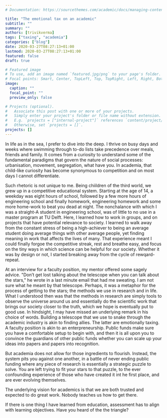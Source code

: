 ```yaml
---
# Documentation: https://sourcethemes.com/academic/docs/managing-content/

title: "The emotional tax on an academic"
subtitle: ""
summary: ""
authors: [trivikverma]
tags: ["taxing", "academia"]
categories: ["blog"]
date: 2020-03-27T08:27:13+01:00
lastmod: 2020-03-27T08:27:13+01:00
featured: false
draft: true

# Featured image
# To use, add an image named `featured.jpg/png` to your page's folder.
# Focal points: Smart, Center, TopLeft, Top, TopRight, Left, Right, BottomLeft, Bottom, BottomRight.
image:
  caption: ""
  focal_point: ""
  preview_only: false

# Projects (optional).
#   Associate this post with one or more of your projects.
#   Simply enter your project's folder or file name without extension.
#   E.g. `projects = ["internal-project"]` references `content/project/deep-learning/index.md`.
#   Otherwise, set `projects = []`.
projects: []
---
```


In life as in the sea, I prefer to dive into the deep. I thrive on busy days and weeks where swimming through to-do lists take precedence over meals, friends and family. It comes from a curiosity to understand some of the fundamental paradigms that govern the nature of social processes: urbanisation, movement, segregation, what have you. In academia, that child-like curiosity has become synonymous to competition and on most days I cannot differentiate.

Such rhetoric is not unique to me. Being chiildren of the third world, we grew up in a competitive educational system. Starting at the age of 14, a weekday was eight hours of school, followed by a few more hours of engineering school and finally homework, engineering homework and some more home-work to beat you dead at night. The nonchalance with which I was a straight-A student in engineering school, was of little to no use in a master program at TU Delft. Here, I learned how to work in groups, and on projects that have potential relevance to society. I learned to walk away from the constant stress of being a high-achiever to being an average student doing average things with other average people, yet finding meaning in work that affects the lives of many. That experience meant I could finally forgoe the competitive streak, rest and breathe easy, and focus on the tiny ways in which science can be helpful for our society. Whether it was by design or not, I started breaking away from the cycle of rewqard-repeat.

At an interview for a faculty position, my mentor offered some sagely advice. "Don’t get lost talking about the telescope when you can talk about the stars," he wrote in a last minute email that had me sweating. I am not sure what he meant by that telescope. Perhaps, it was a metaphor for the process of getting to the stars; the methods we use in research and in life. What I understood then was that the methods in research are simply tools to observe the universe around us and essentially do the scientific work that brings our society closer to the truth, which we hope is eventually put to good use. In hindsight, I may have missed an underlying remark in his choice of words. Building a telescope that we use to snake through the academic industry is akin to finding allies.  The latter are emotionally taxing. A faculty position is akin to an enterpreneurship. Public funds make sure you have a comfortable setup to begin with, and then it is all upon you to convince the guardians of other public funds whether you can scale up your ideas into papers and papers into recognition.



But academia does not allow for those ingredients to flourish. Instead, the system pits you against one another, in a battle of never ending public funding where any piece of research is essentially a strategic puzzle to solve. You are left trying to fit your stars to that puzzle, to the ever confounding experience of those who have created it int he first place, and are ever evolving themselves.

The underlying vision for academics is that we are both trusted and expected to do great work. Nobody teaches us how to get there.

If there is one thing I have learned from education, assessment has to align with learning objectives. Have you heard of the the triangle?
